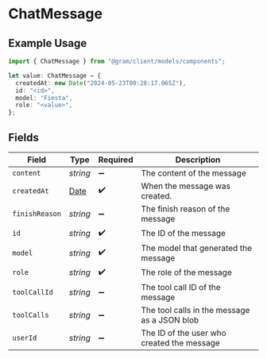 # ChatMessage

## Example Usage

```typescript
import { ChatMessage } from "@gram/client/models/components";

let value: ChatMessage = {
  createdAt: new Date("2024-05-23T00:28:17.065Z"),
  id: "<id>",
  model: "Fiesta",
  role: "<value>",
};
```

## Fields

| Field                                                                                         | Type                                                                                          | Required                                                                                      | Description                                                                                   |
| --------------------------------------------------------------------------------------------- | --------------------------------------------------------------------------------------------- | --------------------------------------------------------------------------------------------- | --------------------------------------------------------------------------------------------- |
| `content`                                                                                     | *string*                                                                                      | :heavy_minus_sign:                                                                            | The content of the message                                                                    |
| `createdAt`                                                                                   | [Date](https://developer.mozilla.org/en-US/docs/Web/JavaScript/Reference/Global_Objects/Date) | :heavy_check_mark:                                                                            | When the message was created.                                                                 |
| `finishReason`                                                                                | *string*                                                                                      | :heavy_minus_sign:                                                                            | The finish reason of the message                                                              |
| `id`                                                                                          | *string*                                                                                      | :heavy_check_mark:                                                                            | The ID of the message                                                                         |
| `model`                                                                                       | *string*                                                                                      | :heavy_check_mark:                                                                            | The model that generated the message                                                          |
| `role`                                                                                        | *string*                                                                                      | :heavy_check_mark:                                                                            | The role of the message                                                                       |
| `toolCallId`                                                                                  | *string*                                                                                      | :heavy_minus_sign:                                                                            | The tool call ID of the message                                                               |
| `toolCalls`                                                                                   | *string*                                                                                      | :heavy_minus_sign:                                                                            | The tool calls in the message as a JSON blob                                                  |
| `userId`                                                                                      | *string*                                                                                      | :heavy_minus_sign:                                                                            | The ID of the user who created the message                                                    |